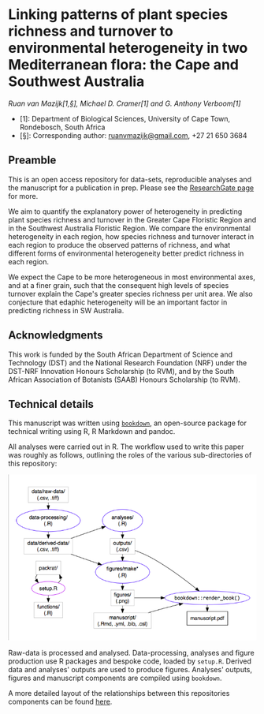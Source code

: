 # Linking patterns of plant species richness and turnover to environmental heterogeneity in two Mediterranean flora: the Cape and Southwest Australia

*Ruan van Mazijk[1,§], Michael D. Cramer[1] and G. Anthony Verboom[1]*

- [1]: Department of Biological Sciences, University of Cape Town, Rondebosch, South Africa
- [§]: Corresponding author: ruanvmazijk@gmail.com, +27 21 650 3684

## Preamble

This is an open access repository for data-sets, reproducible analyses and the manuscript for a publication in prep. Please see the [ResearchGate page](https://www.researchgate.net/project/Plant-species-richness-turnover-environmental-heterogeneity-in-the-Cape-and-SW-Australia) for more.

We aim to quantify the explanatory power of heterogeneity in predicting plant species richness and turnover in the Greater Cape Floristic Region and in the Southwest Australia Floristic Region. We compare the environmental heterogeneity in each region, how species richness and turnover interact in each region to produce the observed patterns of richness, and what different forms of environmental heterogeneity better predict richness in each region.

We expect the Cape to be more heterogeneous in most environmental axes, and at a finer grain, such that the consequent high levels of species turnover explain the Cape's greater species richness per unit area. We also conjecture that edaphic heterogeneity will be an important factor in predicting richness in SW Australia.

## Acknowledgments

This work is funded by the South African Department of Science and Technology (DST) and the National Research Foundation (NRF) under the DST-NRF Innovation Honours Scholarship (to RVM), and by the South African Association of Botanists (SAAB) Honours Scholarship (to RVM).

## Technical details

This manuscript was written using [`bookdown`](https://bookdown.org/), an open-source package for technical writing using R, R Markdown and pandoc.

All analyses were carried out in R. The workflow used to write this paper was roughly as follows, outlining the roles of the various sub-directories of this repository:

![](docs/repo-structure.png)

Raw-data is processed and analysed. Data-processing, analyses and figure production use R packages and bespoke code, loaded by `setup.R`. Derived data and analyses' outputs are used to produce figures. Analyses' outputs, figures and manuscript components are compiled using `bookdown`.

A more detailed layout of the relationships between this repositories components can be found [here](rvanmazijk.github.io/Cape-vs-SWA/docs/repo-structure-detailed.html).
